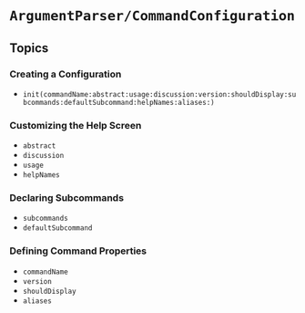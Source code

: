 # ``ArgumentParser/CommandConfiguration``

## Topics

### Creating a Configuration

- ``init(commandName:abstract:usage:discussion:version:shouldDisplay:subcommands:defaultSubcommand:helpNames:aliases:)``

### Customizing the Help Screen

- ``abstract``
- ``discussion``
- ``usage``
- ``helpNames``

### Declaring Subcommands

- ``subcommands``
- ``defaultSubcommand``

### Defining Command Properties

- ``commandName``
- ``version``
- ``shouldDisplay``
- ``aliases``
